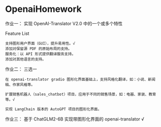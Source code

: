 # OpenaiHomework
作业一：
实现 OpenAI-Translator V2.0 中的一个或多个特性

Feature List

    支持图形用户界面（GUI），提升易用性。√
    添加对保留源 PDF 的原始布局的支持。
    服务化：以 API 形式提供翻译服务支持。
    添加对其他语言的支持。

作业二：
三选一

    在 openai-translator gradio 图形化界面基础上，支持风格化翻译，如：小说、新闻稿、作家风格等。

    扩展销售机器人（sales_chatbot）项目，应用于不同的销售场景，如：电器、家装、教育等。√

    实现 LangChain 版本的 AutoGPT 项目的图形化界面。

作业三：
基于 ChatGLM2-6B 实现带图形化界面的 openai-translator √
